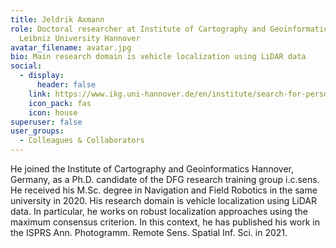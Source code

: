 ```yaml
---
title: Jeldrik Axmann
role: Doctoral researcher at Institute of Cartography and Geoinformatics (IKG),
  Leibniz University Hannover
avatar_filename: avatar.jpg
bio: Main research domain is vehicle localization using LiDAR data
social:
  - display:
      header: false
    link: https://www.ikg.uni-hannover.de/en/institute/search-for-persons/axmann/
    icon_pack: fas
    icon: house
superuser: false
user_groups:
  - Colleagues & Collaborators
---
```

He joined the Institute of Cartography and Geoinformatics Hannover, Germany, as a Ph.D. candidate of the DFG research training group i.c.sens. He received his M.Sc. degree in Navigation and Field Robotics in the same university in 2020. His research domain is vehicle localization using LiDAR data. In particular, he works on robust localization approaches using the maximum consensus criterion. In this context, he has published his work in the ISPRS Ann. Photogramm. Remote Sens. Spatial Inf. Sci. in 2021.